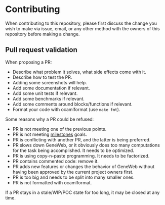 # Contributing

When contributing to this repository, please first discuss the change
you wish to make via issue, email, or any other method with the owners
of this repository before making a change.

## Pull request validation

When proposing a PR:

- Describe what problem it solves, what side effects come with it.
- Describe how to test the PR.
- Adding some screenshots will help.
- Add some documentation if relevant.
- Add some unit tests if relevant.
- Add some benchmarks if relevant.
- Add some comments around blocks/functions if relevant.
- Format your code with ocamlformat (use `make fmt`).

Some reasons why a PR could be refused:

- PR is not meeting one of the previous points.
- PR is not meeting
  [milestones](https://github.com/geneweb/geneweb/milestones) goals.
- PR is conflicting with another PR, and the latter is being preferred.
- PR slows down GeneWeb, or it obviously does too many
  computations for the task being accomplished. It needs to be
  optimized.
- PR is using copy-n-paste programming. It needs to be factorized.
- PR contains commented code: remove it.
- PR adds new features or changes the behavior of GeneWeb without
  having been approved by the current project owners first.
- PR is too big and needs to be split into many smaller ones.
- PR is not formatted with ocamlformat.

If a PR stays in a stale/WIP/POC state for too long, it may be closed
at any time.
